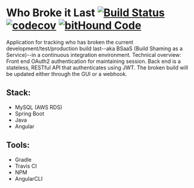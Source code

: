 # Who Broke it Last [![Build Status](https://travis-ci.org/gardncl/whobrokeitlast.svg?branch=master)](https://travis-ci.org/gardncl/whobrokeitlast) [![codecov](https://codecov.io/gh/gardncl/whobrokeitlast/branch/master/graph/badge.svg)](https://codecov.io/gh/gardncl/whobrokeitlast) [![bitHound Code](https://www.bithound.io/github/gardncl/whobrokeitlast/badges/code.svg)](https://www.bithound.io/github/gardncl/whobrokeitlast)
Application for tracking who has broken the current development/test/production build last--aka BSaaS (Build Shaming as a Service)--in a continuous integration environment. Technical overview: Front end OAuth2 authentication for maintaining session. Back end is a stateless, RESTful API that authenticates using JWT. The broken build will be updated either through the GUI or a webhook.

## Stack:  
* MySQL (AWS RDS)  
* Spring Boot  
* Java   
* Angular

## Tools:  
* Gradle  
* Travis CI  
* NPM
* AngularCLI
